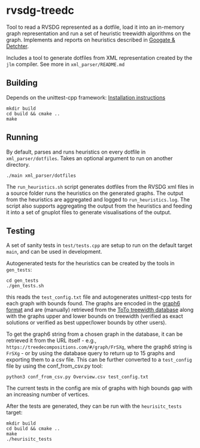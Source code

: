 # rvsdg-treedc

Tool to read a RVSDG represented as a dotfile, load it into an in-memory graph
representation and run a set of heuristic treewidth algorithms on the graph.
Implements and reports on heuristics described in [Googate & Detchter](https://arxiv.org/abs/1207.4109).

Includes a tool to generate dotfiles from XML representation created by the
`jlm` compiler. See more in `xml_parser/README.md`

Building
-------------------

Depends on the unittest-cpp framework: [Installation instructions](https://github.com/unittest-cpp/unittest-cpp/wiki/Building-Using-CMake)

    mkdir build
    cd build && cmake ..
    make

Running
-------------------
By default, parses and runs heuristics on every dotfile in `xml_parser/dotfiles`.
Takes an optional argument to run on another directory.

    ./main xml_parser/dotfiles

The `run_heuristics.sh` script generates dotfiles from the RVSDG xml files in a source folder runs the heuristics on the generated graphs.
The output from the heuristics are aggregated and logged to `run_heuristics.log`.
The script also supports aggregating the output from the heuristics and feeding it into a set of gnuplot files to generate visualisations of the output.

Testing
-------------------

A set of sanity tests in `test/tests.cpp` are setup to run on the default target `main`, and can be used in development.

Autogenerated tests for the heuristics can be created by the tools in `gen_tests`:

    cd gen_tests
    ./gen_tests.sh

this reads the `test_config.txt` file and autogenerates unittest-cpp tests for each graph with bounds found.
The graphs are encoded in the [graph6 format](http://users.cecs.anu.edu.au/~bdm/data/formats.txt) and are (manually) retrieved from the [ToTo treewidth database](https://treedecompositions.com/#) along with the graphs upper and lower bounds on treewidth (verified as exact solutions or verified as best upper/lower bounds by other users).

To get the graph6 string from a chosen graph in the database, it can be retrieved it from the URL itself - e.g., `https://treedecompositions.com/#/graph/FrSXg`, where the graph6 string is `FrSXg` - or by using the database query to return up to 15 graphs and exporting them to a csv file. This can be further converted to a `test_config` file by using the conf_from_csv.py tool:

    python3 conf_from_csv.py Overview.csv test_config.txt

The current tests in the config are mix of graphs with high bounds gap with an increasing number of vertices.

After the tests are generated, they can be run with the `heurisitc_tests` target:

    mkdir build
    cd build && cmake ..
    make
    ./heurisitc_tests
